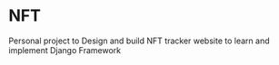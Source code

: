 # NFT
Personal project to Design and build NFT tracker website to learn and implement Django Framework 
